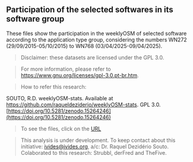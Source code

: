 ## Participation of the selected softwares in its software group

These files show the participation in the weeklyOSM of selected software according to the application type group, considering the numbers WN272 (29/09/2015-05/10/2015) to WN768 (03/04/2025-09/04/2025).

> Disclaimer: these datasets are licensed under the GPL 3.0.

> For more information, please refer to https://www.gnu.org/licenses/gpl-3.0.pt-br.htm.

> How to refer this research:

SOUTO, R.D. weeklyOSM-stats. Available at https://github.com/raqueldeziderio/weeklyOSM-stats. GPL 3.0. [https://doi.org/10.5281/zenodo.15264246](https://doi.org/10.5281/zenodo.15264246)

> To see the files, click on the [URL]([https://doi.org/10.5281/zenodo.15264246](https://github.com/raqueldeziderio/weeklyOSM-stats/tree/main/graphics_software_in_group))

> This analysis is under development. To keep contact about this initiative: ivides@ivides.org, a/c: Dr. Raquel Dezidério Souto. Colaborated to this research: Strubbl, derFred and TheFive. 

